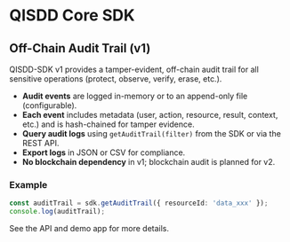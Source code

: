 
# QISDD Core SDK

## Off-Chain Audit Trail (v1)

QISDD-SDK v1 provides a tamper-evident, off-chain audit trail for all sensitive operations (protect, observe, verify, erase, etc.).

- **Audit events** are logged in-memory or to an append-only file (configurable).
- **Each event** includes metadata (user, action, resource, result, context, etc.) and is hash-chained for tamper evidence.
- **Query audit logs** using `getAuditTrail(filter)` from the SDK or via the REST API.
- **Export logs** in JSON or CSV for compliance.
- **No blockchain dependency** in v1; blockchain audit is planned for v2.

### Example
```typescript
const auditTrail = sdk.getAuditTrail({ resourceId: 'data_xxx' });
console.log(auditTrail);
```

See the API and demo app for more details. 